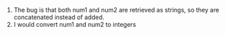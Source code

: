 1. The bug is that both num1 and num2 are retrieved as strings, so they are concatenated instead of added.
2. I would convert num1 and num2 to integers 